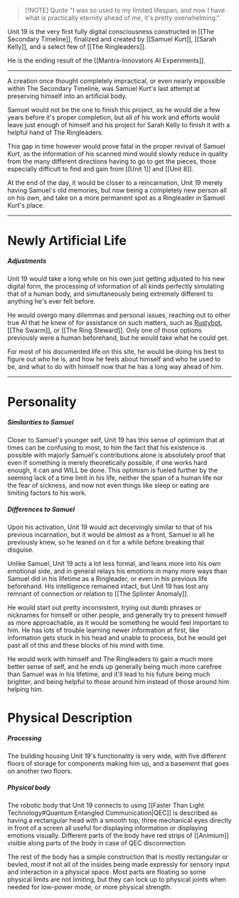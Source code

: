 > [!NOTE] Quote
> "I was so used to my limited lifespan, and now I have what is practically eternity ahead of me, it's pretty overwhelming."

Unit 19 is the very first fully digital consciousness constructed in [[The Secondary Timeline]], finalized and created by [[Samuel Kurt]], [[Sarah Kelly]], and a select few of [[The Ringleaders]].

He is the ending result of the [[Mantra-Innovators AI Experiments]].

---
A creation once thought completely impractical, or even nearly impossible within The Secondary Timeline, was Samuel Kurt's last attempt at preserving himself into an artificial body.

Samuel would not be the one to finish this project, as he would die a few years before it's proper completion, but all of his work and efforts would leave just enough of himself and his project for Sarah Kelly to finish it with a helpful hand of The Ringleaders.

This gap in time however would prove fatal in the proper revival of Samuel Kurt, as the information of his scanned mind would slowly reduce in quality from the many different directions having to go to get the pieces, those especially difficult to find and gain from [[Unit 1]] and [[Unit 8]].

At the end of the day, it would be closer to a reincarnation, Unit 19 merely having Samuel's old memories, but now being a completely new person all on his own, and take on a more permanent spot as a Ringleader in Samuel Kurt's place.

---

# Newly Artificial Life

##### Adjustments
Unit 19 would take a long while on his own just getting adjusted to his new digital form, the processing of information of all kinds perfectly simulating that of a human body, and simultaneously being extremely different to anything he's ever felt before.

He would overgo many dilemmas and personal issues, reaching out to other true AI that he knew of for assistance on such matters, such as [Rustybot](https://www.theneolanders.com/wiki/Lore/Rustybot-Lore/Rustybot), [[The Swarm]], or [[The Ring Steward]]. Only one of those options previously were a human beforehand, but he would take what he could get.

For most of his documented life on this site, he would be doing his best to figure out who he is, and how he feels about himself and who he used to be, and what to do with himself now that he has a long way ahead of him.

---

# Personality

##### Similarities to Samuel
Closer to Samuel's younger self, Unit 19 has this sense of optimism that at times can be confusing to most, to him the fact that his existence is possible with majorly Samuel's contributions alone is absolutely proof that even if something is merely theoretically possible, if one works hard enough, it can and WILL be done. This optimism is fueled further by the seeming lack of a time limit in his life, neither the span of a human life nor the fear of sickness, and now not even things like sleep or eating are limiting factors to his work.

##### Differences to Samuel
Upon his activation, Unit 19 would act deceivingly similar to that of his previous incarnation, but it would be almost as a front, Samuel is all he previously knew, so he leaned on it for a while before breaking that disguise.

Unlike Samuel, Unit 19 acts a lot less formal, and leans more into his own emotional side, and in general relays his emotions in many more ways than Samuel did in his lifetime as a Ringleader, or even in his previous life beforehand. His intelligence remained intact, but Unit 19 has lost any remnant of connection or relation to [[The Splinter Anomaly]].

He would start out pretty inconsistent, trying out dumb phrases or nicknames for himself or other people, and generally try to present himself as more approachable, as it would be something he would feel important to him. He has lots of trouble learning newer information at first, like information gets stuck in his head and unable to process, but he would get past all of this and these blocks of his mind with time.

He would work with himself and The Ringleaders to gain a much more better sense of self, and he ends up generally being much more carefree than Samuel was in his lifetime, and it'll lead to his future being much brighter, and being helpful to those around him instead of those around him helping him.

# Physical Description

##### Processing 
The building housing Unit 19's functionality is very wide, with five different floors of storage for components making him up, and a basement that goes on another two floors.

##### Physical body
The robotic body that Unit 19 connects to using [[Faster Than Light Technology#Quantum Entangled Communication|QEC]] is described as having a rectangular head with a smooth top, three mechanical eyes directly in front of a screen all useful for displaying information or displaying emotions visually.
Different parts of the body have red strips of [[Animium]] visible along parts of the body in case of QEC disconnection.

The rest of the body has a simple construction that is mostly rectangular or bevled, most if not all of the insides being made expressly for sensory input and interaction in a physical space. Most parts are floating so some physical limits are not limiting, but they can lock up to physical joints when needed for low-power mode, or more physical strength.